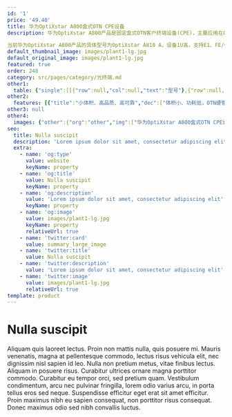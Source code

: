 ```yaml
---
id: '1'
price: '49.40'
title: 华为OptiXstar A800盒式OTN CPE设备
description: 华为OptiXstar A800产品是固定盒式OTN客户终端设备(CPE)，主要应用在CPE末端接入场景，为政府、企业等提供可靠的OTN高品质专线解决方案。

当前华为OptiXstar A800产品的具体型号为OptiXstar A810 A，设备1U高，支持E1、FE/GE多业务接入，线路侧最大速率为2.5Gbit/s上行。
default_thumbnail_image: images/plant1-lg.jpg
default_original_image: images/plant1-lg.jpg
featured: true
order: 248
category: src/pages/category/光终端.md
other1: 
  table: {"single":[[{"row":null,"col":null,"text":"型号"},{"row":null,"col":null,"text":"华为OptiXstar A810 A"}],[{"row":null,"col":null,"text":"尺寸（宽×深×高）"},{"row":null,"col":null,"text":"43.6 (宽） x 250 （深） x 180 （高）"}],[{"row":null,"col":null,"text":"客户侧能力"},{"row":null,"col":null,"text":"4xE1+2xGE/FE(o)+2xGE/FE(e)"}],[{"row":null,"col":null,"text":"线路侧能力"},{"row":null,"col":null,"text":"2xOTU1/STM-16/STM-4/STM-1"}],[{"row":null,"col":null,"text":"业务模型"},{"row":null,"col":null,"text":"EoS专线、EoSoO专线、EoO专线"}],[{"row":null,"col":null,"text":"保护类型"},{"row":null,"col":null,"text":"OTN：ODUk SNCP\nTDM：SNCP、1+1线性复用段保护\nEOS：LCAS"}],[{"row":null,"col":null,"text":"供电"},{"row":null,"col":null,"text":"DC：-48V/-60V\nAC: 100V～240V"}],[{"row":null,"col":null,"text":"重量"},{"row":null,"col":null,"text":"1.5kg"}],[{"row":null,"col":null,"text":"安装方式"},{"row":null,"col":null,"text":"桌面、挂墙、机柜"}],[{"row":null,"col":null,"text":"物理层时钟"},{"row":null,"col":null,"text":"支持"}],[{"row":null,"col":null,"text":"以太OAM"},{"row":null,"col":null,"text":"支持"}],[{"row":null,"col":null,"text":"时延测量"},{"row":null,"col":null,"text":"支持"}],[{"row":null,"col":null,"text":"时延地图"},{"row":null,"col":null,"text":"支持"}]]}
other2:
  features: [{"title":"小体积、高品质、高可靠","dec":["体积小、功耗低，OTN硬管道，业务物理隔离，独享带宽，安全可靠"]},{"title":"即插即用，30分钟内上线","dec":["方便安装，支持桌面，挂墙等多种安装；NCE管控，支持时延地图，实现专线业务端到端管理"]},{"title":"丰富接口，全面覆盖接入场景","dec":["GE/FE/E1等主流接口业务接入和传送；提供线路侧1+1保护"]}]
other3: null
other4:
  images: {"other":{"org":"other","img":["华为OptiXstar A800盒式OTN CPE设备.png"]}}
seo:
  title: Nulla suscipit
  description: 'Lorem ipsum dolor sit amet, consectetur adipiscing elit'
  extra:
    - name: 'og:type'
      value: website
      keyName: property
    - name: 'og:title'
      value: Nulla suscipit
      keyName: property
    - name: 'og:description'
      value: 'Lorem ipsum dolor sit amet, consectetur adipiscing elit'
      keyName: property
    - name: 'og:image'
      value: images/plant1-lg.jpg
      keyName: property
      relativeUrl: true
    - name: 'twitter:card'
      value: summary_large_image
    - name: 'twitter:title'
      value: Nulla suscipit
    - name: 'twitter:description'
      value: 'Lorem ipsum dolor sit amet, consectetur adipiscing elit'
    - name: 'twitter:image'
      value: images/plant1-lg.jpg
      relativeUrl: true
template: product
---
```


# Nulla suscipit

Aliquam quis laoreet lectus. Proin non mattis nulla, quis posuere mi. Mauris venenatis, magna at pellentesque commodo, lectus risus vehicula elit, nec dignissim nisl sapien id leo. Nulla non pretium metus, vitae finibus lectus. Aliquam in posuere risus. Curabitur ultrices ornare magna porttitor commodo. Curabitur eu tempor orci, sed pretium quam. Vestibulum condimentum, arcu nec pulvinar fringilla, lorem odio varius arcu, in porta tellus eros sed neque. Suspendisse efficitur eget erat sit amet efficitur. Proin maximus nibh eu sapien consequat, non porttitor risus consequat. Donec maximus odio sed nibh convallis luctus.